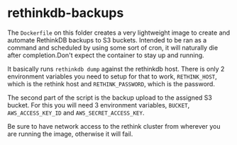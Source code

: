 # rethinkdb-backups
The `Dockerfile` on this folder creates a very lightweight image to create and automate RethinkDB backups to S3 buckets.
Intended to be ran as a command and scheduled by using some sort of cron, it will naturally die after completion.Don't
expect the container to stay up and running.

It basically runs `rethinkdb dump` against the rethinkdb host. There is only 2 environment variables you need to setup
for that to work, `RETHINK_HOST`, which is the rethink host and `RETHINK_PASSWORD`, which is the password.

The second part of the script is the backup upload to the assigned S3 bucket. For this you will need 3 environment
variables, `BUCKET`, `AWS_ACCESS_KEY_ID` and `AWS_SECRET_ACCESS_KEY`.

Be sure to have network access to the rethink cluster from wherever you are running the image, otherwise it will fail.

